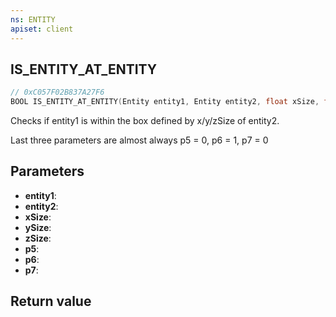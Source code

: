 ```yaml
---
ns: ENTITY
apiset: client
---
```

## IS_ENTITY_AT_ENTITY

```c
// 0xC057F02B837A27F6
BOOL IS_ENTITY_AT_ENTITY(Entity entity1, Entity entity2, float xSize, float ySize, float zSize, BOOL p5, BOOL p6, int p7);
```

Checks if entity1 is within the box defined by x/y/zSize of entity2.

Last three parameters are almost always p5 = 0, p6 = 1, p7 = 0

## Parameters
* **entity1**:
* **entity2**:
* **xSize**:
* **ySize**:
* **zSize**:
* **p5**:
* **p6**:
* **p7**:

## Return value